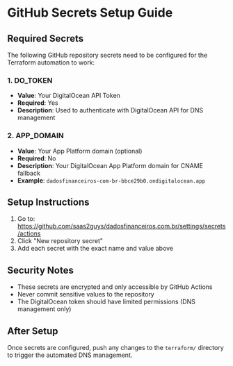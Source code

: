 # GitHub Secrets Setup Guide

## Required Secrets

The following GitHub repository secrets need to be configured for the Terraform automation to work:

### 1. DO_TOKEN
- **Value**: Your DigitalOcean API Token
- **Required**: Yes
- **Description**: Used to authenticate with DigitalOcean API for DNS management

### 2. APP_DOMAIN  
- **Value**: Your App Platform domain (optional)
- **Required**: No
- **Description**: Your DigitalOcean App Platform domain for CNAME fallback
- **Example**: `dadosfinanceiros-com-br-bbce29b0.ondigitalocean.app`

## Setup Instructions

1. Go to: https://github.com/saas2guys/dadosfinanceiros.com.br/settings/secrets/actions
2. Click "New repository secret"
3. Add each secret with the exact name and value above

## Security Notes

- These secrets are encrypted and only accessible by GitHub Actions
- Never commit sensitive values to the repository
- The DigitalOcean token should have limited permissions (DNS management only)

## After Setup

Once secrets are configured, push any changes to the `terraform/` directory to trigger the automated DNS management.